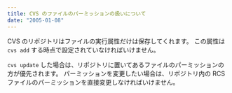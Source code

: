 ```yaml
---
title: CVS のファイルのパーミッションの扱いについて
date: "2005-01-08"
---
```


CVS のリポジトリはファイルの実行属性だけは保存してくれます。
この属性は `cvs add` する時点で設定されていなければいけません。

`cvs update` した場合は、リポジトリに置いてあるファイルのパーミッションの方が優先されます。
パーミッションを変更したい場合は、リポジトリ内の RCS ファイルのパーミッションを直接変更しなければいけません。

